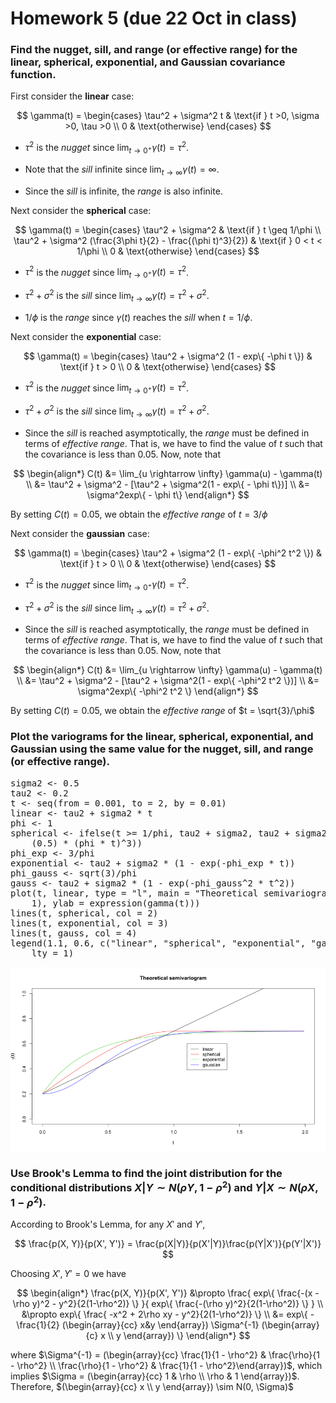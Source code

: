 Homework 5 (due 22 Oct in class)
========================================================

### Find the nugget, sill, and range (or effective range) for the linear, spherical, exponential, and Gaussian covariance function. ###

First consider the __linear__ case:

$$
\gamma(t) = \begin{cases} 
      \tau^2 + \sigma^2 t  & \text{if } t >0, \sigma >0, \tau >0 \\
      0 & \text{otherwise}
   \end{cases}
$$

* $\tau^2$ is the _nugget_ since $\lim_{t \rightarrow 0^+} \gamma(t) = \tau^2$.

* Note that the _sill_ infinite since $\lim_{t \rightarrow \infty} \gamma(t) = \infty$.

* Since the _sill_ is infinite, the _range_ is also infinite.

Next consider the __spherical__ case:

$$
\gamma(t) = \begin{cases} 
      \tau^2 + \sigma^2  & \text{if } t \geq 1/\phi \\
      \tau^2 + \sigma^2 (\frac{3\phi t}{2} - \frac{(\phi t)^3}{2})  & \text{if } 0 < t < 1/\phi \\
      0 & \text{otherwise}
   \end{cases}
$$

* $\tau^2$ is the _nugget_ since $\lim_{t \rightarrow 0^+} \gamma(t) = \tau^2$.

* $\tau^2 + \sigma^2$ is the _sill_ since $\lim_{t \rightarrow \infty} \gamma(t) = \tau^2 + \sigma^2$.

* $1/\phi$ is the _range_ since $\gamma(t)$ reaches the _sill_ when $t = 1/\phi$.

Next consider the __exponential__ case:

$$
\gamma(t) = \begin{cases} 
      \tau^2 + \sigma^2 (1 - exp\{ -\phi t \})  & \text{if } t > 0 \\
      0 & \text{otherwise}
   \end{cases}
$$

* $\tau^2$ is the _nugget_ since $\lim_{t \rightarrow 0^+} \gamma(t) = \tau^2$.

* $\tau^2 + \sigma^2$ is the _sill_ since $\lim_{t \rightarrow \infty} \gamma(t) = \tau^2 + \sigma^2$.

* Since the _sill_ is reached asymptotically, the _range_ must be defined in terms of _effective range_. That is, we have to find the value of $t$ such that the covariance is less than 0.05. Now, note that

$$
\begin{align*}
C(t) &= \lim_{u \rightarrow \infty} \gamma(u) - \gamma(t)
\\ &= \tau^2 + \sigma^2 - [\tau^2 + \sigma^2(1 - exp\{ - \phi t\})]
\\ &= \sigma^2exp\{ - \phi t\}
\end{align*}
$$

By setting $C(t) = 0.05$, we obtain the _effective range_ of $t = 3/\phi$

Next consider the __gaussian__ case:

$$
\gamma(t) = \begin{cases} 
      \tau^2 + \sigma^2 (1 - exp\{ -\phi^2 t^2 \})  & \text{if } t > 0 \\
      0 & \text{otherwise}
   \end{cases}
$$

* $\tau^2$ is the _nugget_ since $\lim_{t \rightarrow 0^+} \gamma(t) = \tau^2$.

* $\tau^2 + \sigma^2$ is the _sill_ since $\lim_{t \rightarrow \infty} \gamma(t) = \tau^2 + \sigma^2$.

* Since the _sill_ is reached asymptotically, the _range_ must be defined in terms of _effective range_. That is, we have to find the value of $t$ such that the covariance is less than 0.05. Now, note that

$$
\begin{align*}
C(t) &= \lim_{u \rightarrow \infty} \gamma(u) - \gamma(t)
\\ &= \tau^2 + \sigma^2 - [\tau^2 + \sigma^2(1 - exp\{ -\phi^2 t^2 \})]
\\ &= \sigma^2exp\{ -\phi^2 t^2 \}
\end{align*}
$$

By setting $C(t) = 0.05$, we obtain the _effective range_ of $t = \sqrt{3}/\phi$



### Plot the variograms for the linear, spherical, exponential, and Gaussian using the same value for the nugget, sill, and range (or effective range). ###




<div class="chunk" id="plots"><div class="rcode"><div class="source"><pre class="knitr r"><span class="hl std">sigma2</span> <span class="hl kwb">&lt;-</span> <span class="hl num">0.5</span>
<span class="hl std">tau2</span> <span class="hl kwb">&lt;-</span> <span class="hl num">0.2</span>
<span class="hl std">t</span> <span class="hl kwb">&lt;-</span> <span class="hl kwd">seq</span><span class="hl std">(</span><span class="hl kwc">from</span> <span class="hl std">=</span> <span class="hl num">0.001</span><span class="hl std">,</span> <span class="hl kwc">to</span> <span class="hl std">=</span> <span class="hl num">2</span><span class="hl std">,</span> <span class="hl kwc">by</span> <span class="hl std">=</span> <span class="hl num">0.01</span><span class="hl std">)</span>
<span class="hl std">linear</span> <span class="hl kwb">&lt;-</span> <span class="hl std">tau2</span> <span class="hl opt">+</span> <span class="hl std">sigma2</span> <span class="hl opt">*</span> <span class="hl std">t</span>
<span class="hl std">phi</span> <span class="hl kwb">&lt;-</span> <span class="hl num">1</span>
<span class="hl std">spherical</span> <span class="hl kwb">&lt;-</span> <span class="hl kwd">ifelse</span><span class="hl std">(t</span> <span class="hl opt">&gt;=</span> <span class="hl num">1</span><span class="hl opt">/</span><span class="hl std">phi, tau2</span> <span class="hl opt">+</span> <span class="hl std">sigma2, tau2</span> <span class="hl opt">+</span> <span class="hl std">sigma2</span> <span class="hl opt">*</span> <span class="hl std">(</span><span class="hl num">3</span> <span class="hl opt">*</span> <span class="hl std">phi</span> <span class="hl opt">*</span> <span class="hl std">t</span><span class="hl opt">/</span><span class="hl num">2</span> <span class="hl opt">-</span>
    <span class="hl std">(</span><span class="hl num">0.5</span><span class="hl std">)</span> <span class="hl opt">*</span> <span class="hl std">(phi</span> <span class="hl opt">*</span> <span class="hl std">t)</span><span class="hl opt">^</span><span class="hl num">3</span><span class="hl std">))</span>
<span class="hl std">phi_exp</span> <span class="hl kwb">&lt;-</span> <span class="hl num">3</span><span class="hl opt">/</span><span class="hl std">phi</span>
<span class="hl std">exponential</span> <span class="hl kwb">&lt;-</span> <span class="hl std">tau2</span> <span class="hl opt">+</span> <span class="hl std">sigma2</span> <span class="hl opt">*</span> <span class="hl std">(</span><span class="hl num">1</span> <span class="hl opt">-</span> <span class="hl kwd">exp</span><span class="hl std">(</span><span class="hl opt">-</span><span class="hl std">phi_exp</span> <span class="hl opt">*</span> <span class="hl std">t))</span>
<span class="hl std">phi_gauss</span> <span class="hl kwb">&lt;-</span> <span class="hl kwd">sqrt</span><span class="hl std">(</span><span class="hl num">3</span><span class="hl std">)</span><span class="hl opt">/</span><span class="hl std">phi</span>
<span class="hl std">gauss</span> <span class="hl kwb">&lt;-</span> <span class="hl std">tau2</span> <span class="hl opt">+</span> <span class="hl std">sigma2</span> <span class="hl opt">*</span> <span class="hl std">(</span><span class="hl num">1</span> <span class="hl opt">-</span> <span class="hl kwd">exp</span><span class="hl std">(</span><span class="hl opt">-</span><span class="hl std">phi_gauss</span><span class="hl opt">^</span><span class="hl num">2</span> <span class="hl opt">*</span> <span class="hl std">t</span><span class="hl opt">^</span><span class="hl num">2</span><span class="hl std">))</span>
<span class="hl kwd">plot</span><span class="hl std">(t, linear,</span> <span class="hl kwc">type</span> <span class="hl std">=</span> <span class="hl str">&quot;l&quot;</span><span class="hl std">,</span> <span class="hl kwc">main</span> <span class="hl std">=</span> <span class="hl str">&quot;Theoretical semivariogram&quot;</span><span class="hl std">,</span> <span class="hl kwc">ylim</span> <span class="hl std">=</span> <span class="hl kwd">c</span><span class="hl std">(</span><span class="hl num">0</span><span class="hl std">,</span>
    <span class="hl num">1</span><span class="hl std">),</span> <span class="hl kwc">ylab</span> <span class="hl std">=</span> <span class="hl kwd">expression</span><span class="hl std">(</span><span class="hl kwd">gamma</span><span class="hl std">(t)))</span>
<span class="hl kwd">lines</span><span class="hl std">(t, spherical,</span> <span class="hl kwc">col</span> <span class="hl std">=</span> <span class="hl num">2</span><span class="hl std">)</span>
<span class="hl kwd">lines</span><span class="hl std">(t, exponential,</span> <span class="hl kwc">col</span> <span class="hl std">=</span> <span class="hl num">3</span><span class="hl std">)</span>
<span class="hl kwd">lines</span><span class="hl std">(t, gauss,</span> <span class="hl kwc">col</span> <span class="hl std">=</span> <span class="hl num">4</span><span class="hl std">)</span>
<span class="hl kwd">legend</span><span class="hl std">(</span><span class="hl num">1.1</span><span class="hl std">,</span> <span class="hl num">0.6</span><span class="hl std">,</span> <span class="hl kwd">c</span><span class="hl std">(</span><span class="hl str">&quot;linear&quot;</span><span class="hl std">,</span> <span class="hl str">&quot;spherical&quot;</span><span class="hl std">,</span> <span class="hl str">&quot;exponential&quot;</span><span class="hl std">,</span> <span class="hl str">&quot;gaussian&quot;</span><span class="hl std">),</span> <span class="hl kwc">col</span> <span class="hl std">=</span> <span class="hl num">1</span><span class="hl opt">:</span><span class="hl num">4</span><span class="hl std">,</span>
    <span class="hl kwc">lty</span> <span class="hl std">=</span> <span class="hl num">1</span><span class="hl std">)</span>
</pre></div>
</div><div class="rimage default"><img src="figure/plots.png" title="plot of chunk plots" alt="plot of chunk plots" class="plot" /></div></div>



### Use Brook's Lemma to find the joint distribution for the conditional distributions $X|Y \sim N(\rho Y, 1-\rho^2)$ and $Y|X \sim N(\rho X, 1-\rho^2)$. ###

According to Brook's Lemma, for any $X'$ and $Y'$, 

$$
\frac{p(X, Y)}{p(X', Y')} = \frac{p(X|Y)}{p(X'|Y)}\frac{p(Y|X')}{p(Y'|X')}
$$

Choosing $X', Y' = 0$ we have 

$$
\begin{align*}
\frac{p(X, Y)}{p(X', Y')} &\propto \frac{ exp\{ \frac{-(x - \rho y)^2 - y^2}{2(1-\rho^2)} \} }{ exp\{ \frac{-(\rho y)^2}{2(1-\rho^2)} \} }
\\ &\propto exp\{ \frac{ -x^2 + 2\rho xy - y^2}{2(1-\rho^2)} \}
\\ &= exp\{ - \frac{1}{2} (\begin{array}{cc} x&y \end{array}) \Sigma^{-1} (\begin{array}{c} x \\ y \end{array}) \}
\end{align*}
$$

where $\Sigma^{-1} = (\begin{array}{cc} \frac{1}{1 - \rho^2} & \frac{\rho}{1 - \rho^2} \\ \frac{\rho}{1 - \rho^2} & \frac{1}{1 - \rho^2}\end{array})$, which implies $\Sigma =  (\begin{array}{cc} 1 & \rho \\ \rho & 1 \end{array})$. Therefore, $(\begin{array}{cc} x \\ y \end{array}) \sim N(0, \Sigma)$
